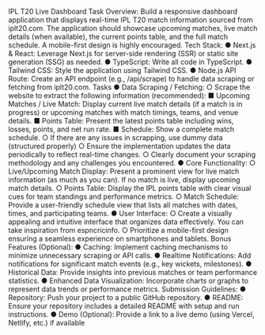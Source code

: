 IPL T20 Live Dashboard
Task Overview:
Build a responsive dashboard application that displays real-time IPL T20 match information
sourced from iplt20.com. The application should showcase upcoming matches, live match
details (when available), the current points table, and the full match schedule. A mobile-first
design is highly encouraged.
Tech Stack:
● Next.js & React: Leverage Next.js for server-side rendering (SSR) or static site
generation (SSG) as needed.
● TypeScript: Write all code in TypeScript.
● Tailwind CSS: Style the application using Tailwind CSS.
● Node.js API Route: Create an API endpoint (e.g., /api/scrape) to handle data
scraping or fetching from iplt20.com.
Tasks
● Data Scraping / Fetching:
○ Scrape the website to extract the following information (recommended):
■ Upcoming Matches / Live Match: Display current live match details (if
a match is in progress) or upcoming matches with match timings,
teams, and venue details.
■ Points Table: Present the latest points table including wins, losses,
points, and net run rate.
■ Schedule: Show a complete match schedule.
○ If there are any issues in scrapping, use dummy data (structured properly)
○ Ensure the implementation updates the data periodically to reflect real-time
changes.
○ Clearly document your scraping methodology and any challenges you
encountered.
● Core Functionality:
○ Live/Upcoming Match Display: Present a prominent view for live match
information (as much as you can). If no match is live, display upcoming match
details.
○ Points Table: Display the IPL points table with clear visual cues for team
standings and performance metrics.
○ Match Schedule: Provide a user-friendly schedule view that lists all matches
with dates, times, and participating teams.
● User Interface:
○ Create a visually appealing and intuitive interface that organizes data
effectively. You can take inspiration from espncricinfo.
○ Prioritize a mobile-first design ensuring a seamless experience on
smartphones and tablets.
Bonus Features (Optional):
● Caching: Implement caching mechanisms to minimize unnecessary scraping or API
calls.
● Realtime Notifications: Add notifications for significant match events (e.g., key
wickets, milestones).
● Historical Data: Provide insights into previous matches or team performance
statistics.
● Enhanced Data Visualization: Incorporate charts or graphs to represent data trends
or performance metrics.
Submission Guidelines:
● Repository: Push your project to a public GitHub repository.
● README: Ensure your repository includes a detailed README with setup and run
instructions.
● Demo (Optional): Provide a link to a live demo (using Vercel, Netlify, etc.) if available